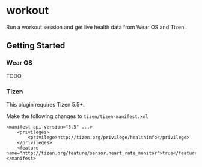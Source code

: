 # workout

Run a workout session and get live health data from Wear OS and Tizen.

## Getting Started

### Wear OS
TODO

### Tizen

This plugin requires Tizen 5.5+.

Make the following changes to `tizen/tizen-manifest.xml`
```
<manifest api-version="5.5" ...>
    <privileges>
        <privilege>http://tizen.org/privilege/healthinfo</privilege>
    </privileges>
    <feature name="http://tizen.org/feature/sensor.heart_rate_monitor">true</feature>
</manifest>
```

